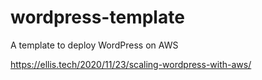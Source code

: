 # wordpress-template
A template to deploy WordPress on AWS

https://ellis.tech/2020/11/23/scaling-wordpress-with-aws/
